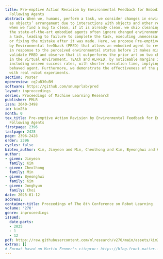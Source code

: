 ```yaml
---
title: Pre-emptive Action Revision by Environmental Feedback for Embodied Instruction
  Following Agents
abstract: When we, humans, perform a task, we consider changes in environments such
  as objects’ arrangement due to interactions with objects and other reasons; e.g.,
  when we find a mug to clean, if it is already clean, we skip cleaning it. But even
  the state-of-the-art embodied agents often ignore changed environments when performing
  a task, leading to failure to complete the task, executing unnecessary actions,
  or fixing the mistake after it was made. Here, we propose Pre-emptive Action Revision
  by Environmental feeDback (PRED) that allows an embodied agent to revise their action
  in response to the perceived environmental status before it makes mistakes. We empirically
  validate PRED and observe that it outperforms the prior art on two challenging benchmarks
  in the virtual environment, TEACh and ALFRED, by noticeable margins in most metrics,
  including unseen success rates, with shorter execution time, implying an efficiently
  behaved agent. Furthermore, we demonstrate the effectiveness of the proposed method
  with real robot experiments.
section: Poster
openreview: cq2uB30uBM
software: https://github.com/snumprlab/pred
layout: inproceedings
series: Proceedings of Machine Learning Research
publisher: PMLR
issn: 2640-3498
id: kim25b
month: 0
tex_title: Pre-emptive Action Revision by Environmental Feedback for Embodied Instruction
  Following Agents
firstpage: 2396
lastpage: 2428
page: 2396-2428
order: 2396
cycles: false
bibtex_author: Kim, Jinyeon and Min, Cheolhong and Kim, Byeonghwi and Choi, Jonghyun
author:
- given: Jinyeon
  family: Kim
- given: Cheolhong
  family: Min
- given: Byeonghwi
  family: Kim
- given: Jonghyun
  family: Choi
date: 2025-01-12
address:
container-title: Proceedings of The 8th Conference on Robot Learning
volume: '270'
genre: inproceedings
issued:
  date-parts:
  - 2025
  - 1
  - 12
pdf: https://raw.githubusercontent.com/mlresearch/v270/main/assets/kim25b/kim25b.pdf
extras: []
# Format based on Martin Fenner's citeproc: https://blog.front-matter.io/posts/citeproc-yaml-for-bibliographies/
---
```


